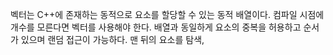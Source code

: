 벡터는 C++에 존재하는 동적으로 요소를 할당할 수 있는 동적 배열이다. 컴파일 시점에 개수를 모른다면 벡터를 사용해야 한다. 배열과 동일하게 요소의 중복을 허용하고 순서가 있으며 랜덤 접근이 가능하다. 맨 뒤의 요소를 탐색, 